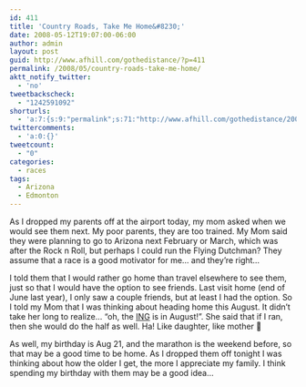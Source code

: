 ```yaml
---
id: 411
title: 'Country Roads, Take Me Home&#8230;'
date: 2008-05-12T19:07:00-06:00
author: admin
layout: post
guid: http://www.afhill.com/gothedistance/?p=411
permalink: /2008/05/country-roads-take-me-home/
aktt_notify_twitter:
  - 'no'
tweetbackscheck:
  - "1242591092"
shorturls:
  - 'a:7:{s:9:"permalink";s:71:"http://www.afhill.com/gothedistance/2008/05/country-roads-take-me-home/";s:7:"tinyurl";s:25:"http://tinyurl.com/r2cycq";s:4:"isgd";s:17:"http://is.gd/A89n";s:5:"bitly";s:19:"http://bit.ly/rDuiP";s:5:"snipr";s:22:"http://snipr.com/i2ni2";s:5:"snurl";s:22:"http://snurl.com/i2ni2";s:7:"snipurl";s:24:"http://snipurl.com/i2ni2";}'
twittercomments:
  - 'a:0:{}'
tweetcount:
  - "0"
categories:
  - races
tags:
  - Arizona
  - Edmonton
---
```

As I dropped my parents off at the airport today, my mom asked when we would see them next. My poor parents, they are too trained. My Mom said they were planning to go to Arizona next February or March, which was after the Rock n Roll, but perhaps I could run the Flying Dutchman? They assume that a race is a good motivator for me&#8230; and they&#8217;re right&#8230;

I told them that I would rather go home than travel elsewhere to see them, just so that I would have the option to see friends. Last visit home (end of June last year), I only saw a couple friends, but at least I had the option. So I told my Mom that I was thinking about heading home this August. It didn&#8217;t take her long to realize&#8230; &#8220;oh, the [ING](http://www.marathonguide.com/races/racedetails.cfm?MIDD=2092080810) is in August!&#8221;. She said that if I ran, then she would do the half as well. Ha! Like daughter, like mother 🙂

As well, my birthday is Aug 21, and the marathon is the weekend before, so that may be a good time to be home. As I dropped them off tonight I was thinking about how the older I get, the more I appreciate my family. I think spending my birthday with them may be a good idea&#8230;